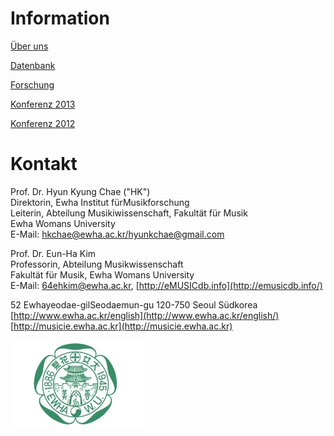 # Information

[Über uns](/international/working-groups/korea/home.html)

[Datenbank](/international/working-groups/korea/database.html)

[Forschung](/international/working-groups/korea/research.html)

[Konferenz 2013](/international/working-groups/korea/innovative.html)

[Konferenz 2012](/international/working-groups/korea/modernity.html)


# Kontakt

Prof. Dr. Hyun Kyung Chae ("HK")  
Direktorin, Ewha Institut fürMusikforschung  
Leiterin, Abteilung Musikiwissenschaft, Fakultät für Musik  
Ewha Womans University  
E-Mail: [hkchae@ewha.ac.kr/hyunkchae@gmail.com](mailto:hkchae@ewha.ac.kr/hyunkchae@gmail.com)

Prof. Dr. Eun-Ha Kim  
Professorin, Abteilung Musikwissenschaft  
Fakultät für Musik, Ewha Womans University  
E-Mail: [64ehkim@ewha.ac.kr](mailto:64ehkim@ewha.ac.kr), [http://eMUSICdb.info](http://emusicdb.info/)

52 Ewhayeodae-gilSeodaemun-gu 120-750 Seoul Südkorea  
[http://www.ewha.ac.kr/english](http://www.ewha.ac.kr/english/)  
[http://musicie.ewha.ac.kr](http://musicie.ewha.ac.kr)

![](/resources-old-website/workgroups-images/Logo_Suedkorea_01.jpg)
